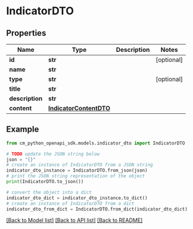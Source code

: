 # IndicatorDTO


## Properties

Name | Type | Description | Notes
------------ | ------------- | ------------- | -------------
**id** | **str** |  | [optional] 
**name** | **str** |  | 
**type** | **str** |  | [optional] 
**title** | **str** |  | 
**description** | **str** |  | 
**content** | [**IndicatorContentDTO**](IndicatorContentDTO.md) |  | 

## Example

```python
from cm_python_openapi_sdk.models.indicator_dto import IndicatorDTO

# TODO update the JSON string below
json = "{}"
# create an instance of IndicatorDTO from a JSON string
indicator_dto_instance = IndicatorDTO.from_json(json)
# print the JSON string representation of the object
print(IndicatorDTO.to_json())

# convert the object into a dict
indicator_dto_dict = indicator_dto_instance.to_dict()
# create an instance of IndicatorDTO from a dict
indicator_dto_from_dict = IndicatorDTO.from_dict(indicator_dto_dict)
```
[[Back to Model list]](../README.md#documentation-for-models) [[Back to API list]](../README.md#documentation-for-api-endpoints) [[Back to README]](../README.md)


